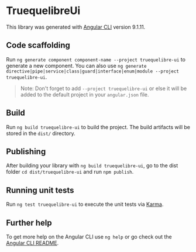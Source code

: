 # TruequelibreUi

This library was generated with [Angular CLI](https://github.com/angular/angular-cli) version 9.1.11.

## Code scaffolding

Run `ng generate component component-name --project truequelibre-ui` to generate a new component. You can also use `ng generate directive|pipe|service|class|guard|interface|enum|module --project truequelibre-ui`.
> Note: Don't forget to add `--project truequelibre-ui` or else it will be added to the default project in your `angular.json` file. 

## Build

Run `ng build truequelibre-ui` to build the project. The build artifacts will be stored in the `dist/` directory.

## Publishing

After building your library with `ng build truequelibre-ui`, go to the dist folder `cd dist/truequelibre-ui` and run `npm publish`.

## Running unit tests

Run `ng test truequelibre-ui` to execute the unit tests via [Karma](https://karma-runner.github.io).

## Further help

To get more help on the Angular CLI use `ng help` or go check out the [Angular CLI README](https://github.com/angular/angular-cli/blob/master/README.md).
